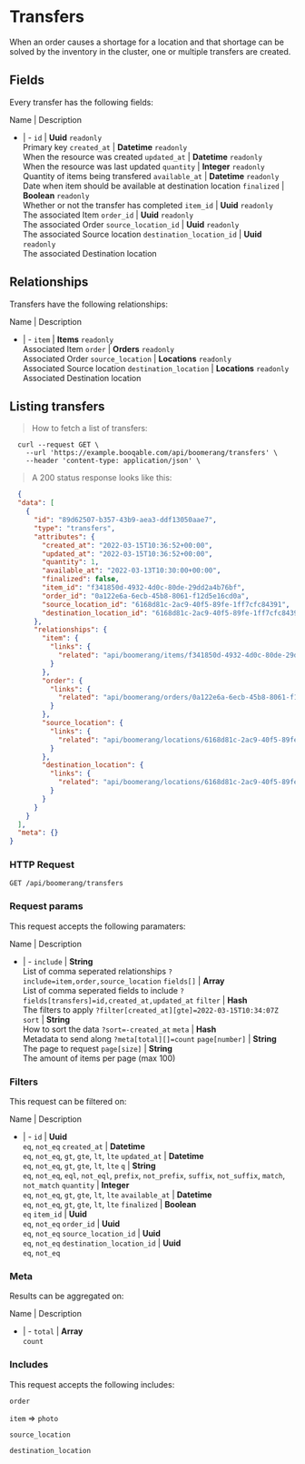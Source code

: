 # Transfers

When an order causes a shortage for a location and that shortage can be solved by the inventory in the cluster, one or multiple transfers are created.

## Fields
Every transfer has the following fields:

Name | Description
- | -
`id` | **Uuid** `readonly`<br>Primary key
`created_at` | **Datetime** `readonly`<br>When the resource was created
`updated_at` | **Datetime** `readonly`<br>When the resource was last updated
`quantity` | **Integer** `readonly`<br>Quantity of items being transfered
`available_at` | **Datetime** `readonly`<br>Date when item should be available at destination location
`finalized` | **Boolean** `readonly`<br>Whether or not the transfer has completed
`item_id` | **Uuid** `readonly`<br>The associated Item
`order_id` | **Uuid** `readonly`<br>The associated Order
`source_location_id` | **Uuid** `readonly`<br>The associated Source location
`destination_location_id` | **Uuid** `readonly`<br>The associated Destination location


## Relationships
Transfers have the following relationships:

Name | Description
- | -
`item` | **Items** `readonly`<br>Associated Item
`order` | **Orders** `readonly`<br>Associated Order
`source_location` | **Locations** `readonly`<br>Associated Source location
`destination_location` | **Locations** `readonly`<br>Associated Destination location


## Listing transfers



> How to fetch a list of transfers:

```shell
  curl --request GET \
    --url 'https://example.booqable.com/api/boomerang/transfers' \
    --header 'content-type: application/json' \
```

> A 200 status response looks like this:

```json
  {
  "data": [
    {
      "id": "89d62507-b357-43b9-aea3-ddf13050aae7",
      "type": "transfers",
      "attributes": {
        "created_at": "2022-03-15T10:36:52+00:00",
        "updated_at": "2022-03-15T10:36:52+00:00",
        "quantity": 1,
        "available_at": "2022-03-13T10:30:00+00:00",
        "finalized": false,
        "item_id": "f341850d-4932-4d0c-80de-29dd2a4b76bf",
        "order_id": "0a122e6a-6ecb-45b8-8061-f12d5e16cd0a",
        "source_location_id": "6168d81c-2ac9-40f5-89fe-1ff7cfc84391",
        "destination_location_id": "6168d81c-2ac9-40f5-89fe-1ff7cfc84391"
      },
      "relationships": {
        "item": {
          "links": {
            "related": "api/boomerang/items/f341850d-4932-4d0c-80de-29dd2a4b76bf"
          }
        },
        "order": {
          "links": {
            "related": "api/boomerang/orders/0a122e6a-6ecb-45b8-8061-f12d5e16cd0a"
          }
        },
        "source_location": {
          "links": {
            "related": "api/boomerang/locations/6168d81c-2ac9-40f5-89fe-1ff7cfc84391"
          }
        },
        "destination_location": {
          "links": {
            "related": "api/boomerang/locations/6168d81c-2ac9-40f5-89fe-1ff7cfc84391"
          }
        }
      }
    }
  ],
  "meta": {}
}
```

### HTTP Request

`GET /api/boomerang/transfers`

### Request params

This request accepts the following paramaters:

Name | Description
- | -
`include` | **String**<br>List of comma seperated relationships `?include=item,order,source_location`
`fields[]` | **Array**<br>List of comma seperated fields to include `?fields[transfers]=id,created_at,updated_at`
`filter` | **Hash**<br>The filters to apply `?filter[created_at][gte]=2022-03-15T10:34:07Z`
`sort` | **String**<br>How to sort the data `?sort=-created_at`
`meta` | **Hash**<br>Metadata to send along `?meta[total][]=count`
`page[number]` | **String**<br>The page to request
`page[size]` | **String**<br>The amount of items per page (max 100)


### Filters

This request can be filtered on:

Name | Description
- | -
`id` | **Uuid**<br>`eq`, `not_eq`
`created_at` | **Datetime**<br>`eq`, `not_eq`, `gt`, `gte`, `lt`, `lte`
`updated_at` | **Datetime**<br>`eq`, `not_eq`, `gt`, `gte`, `lt`, `lte`
`q` | **String**<br>`eq`, `not_eq`, `eql`, `not_eql`, `prefix`, `not_prefix`, `suffix`, `not_suffix`, `match`, `not_match`
`quantity` | **Integer**<br>`eq`, `not_eq`, `gt`, `gte`, `lt`, `lte`
`available_at` | **Datetime**<br>`eq`, `not_eq`, `gt`, `gte`, `lt`, `lte`
`finalized` | **Boolean**<br>`eq`
`item_id` | **Uuid**<br>`eq`, `not_eq`
`order_id` | **Uuid**<br>`eq`, `not_eq`
`source_location_id` | **Uuid**<br>`eq`, `not_eq`
`destination_location_id` | **Uuid**<br>`eq`, `not_eq`


### Meta

Results can be aggregated on:

Name | Description
- | -
`total` | **Array**<br>`count`


### Includes

This request accepts the following includes:

`order`


`item` => 
`photo`




`source_location`


`destination_location`





